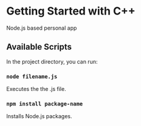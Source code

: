 # Getting Started with C++

Node.js based personal app

## Available Scripts

In the project directory, you can run:

### `node filename.js`

Executes the the .js file.

### `npm install package-name`

Installs Node.js packages.
